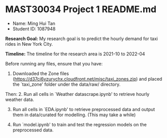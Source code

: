 # MAST30034 Project 1 README.md
- Name: Ming Hui Tan
- Student ID: 1087948

**Research Goal:** My research goal is to predict the hourly demand for taxi rides in New York City.

**Timeline:** The timeline for the research area is 2021-10 to 2022-04

Before running any files, ensure that you have:
1. Downloaded the Zone files (https://d37ci6vzurychx.cloudfront.net/misc/taxi_zones.zip) and placed the `taxi_zone' folder under the data/raw/ directory.

Then:
2. Run all cells in `Weather datascrape.ipynb' to retrieve hourly weather data.

3. Run all cells in `EDA.ipynb' to retrieve preprocessed data and output them in data/curated for modelling. (This may take a while)

4. Run `model.ipynb' to train and test the regression models on the preprocessed data.

